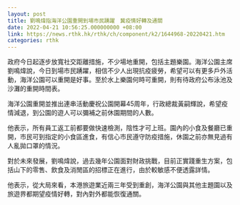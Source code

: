```yaml
---
layout: post
title: 劉鳴煒指海洋公園重開到場市民踴躍　冀疫情好轉及通關
date: 2022-04-21 10:56:25.000000000 +08:00
link: https://news.rthk.hk/rthk/ch/component/k2/1644968-20220421.htm
categories: rthk
---
```


政府今日起逐步放寬社交距離措施，不少場地重開，包括主題樂園。海洋公園主席劉鳴煒說，今日到場市民踴躍，相信不少人出現抗疫疲勞，希望可以有更多戶外活動，海洋公園可以重開是好事。至於水上樂園何時可重開，則有待政府公布泳池及沙灘的重開時間表。

海洋公園重開並推出連串活動慶祝公園開幕45周年，行政總裁黃嗣輝說，希望疫情減退，到公園的遊人可以彌補之前休園期間的人數。

他表示，所有員工返工前都要做快速檢測，陰性才可上班。園內的小食及餐廳已重開，市民可到指定的小食區進食，有信心市民遵守防疫措施，休園之前亦無見過有人亂拋口罩的情況。

對於未來發展，劉鳴煒說，過去幾年公園面對財政挑戰，目前正實踐重生方案，包括山下的零售、飲食及消閒區的招標正在進行，由於較敏感不便透露詳情。

他表示，從大局來看，本港旅遊業近兩三年受到重創，海洋公園與其他主題園以及旅遊界都期望疫情好轉，對內對外都能恢復通關。

